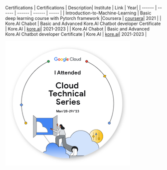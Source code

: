 Certifications
| Certifications | Description| Institute | Link | Year|
| ------ | ------ | ------ | ------ | ----- |
| Introduction-to-Machine-Learning | Basic deep learning course with Pytorch framework |Coursera |  [coursera](https://coursera.org/share/228c6d30d86349bab114fb499cea4370)| 2021 |
| Kore.AI Chabot | Basic and Advanced Kore.AI Chatbot developer Certificate | Kore.AI |  [kore.ai](https://kore.ai/)| 2021-2023 |
| Kore.AI Chabot | Basic and Advanced Kore.AI Chatbot developer Certificate | Kore.AI |  [kore.ai](https://kore.ai/)| 2021-2023 |


![GCP](https://github.com/sudhirln92/data-science-courses/blob/master/Certifications/gcp.png?raw=true)
